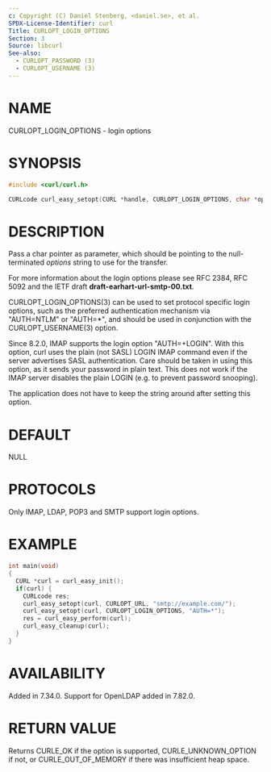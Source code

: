 ```yaml
---
c: Copyright (C) Daniel Stenberg, <daniel.se>, et al.
SPDX-License-Identifier: curl
Title: CURLOPT_LOGIN_OPTIONS
Section: 3
Source: libcurl
See-also:
  - CURLOPT_PASSWORD (3)
  - CURLOPT_USERNAME (3)
---
```


# NAME

CURLOPT_LOGIN_OPTIONS - login options

# SYNOPSIS

~~~c
#include <curl/curl.h>

CURLcode curl_easy_setopt(CURL *handle, CURLOPT_LOGIN_OPTIONS, char *options);
~~~

# DESCRIPTION

Pass a char pointer as parameter, which should be pointing to the
null-terminated *options* string to use for the transfer.

For more information about the login options please see RFC 2384, RFC 5092 and
the IETF draft **draft-earhart-url-smtp-00.txt**.

CURLOPT_LOGIN_OPTIONS(3) can be used to set protocol specific login options,
such as the preferred authentication mechanism via "AUTH=NTLM" or "AUTH=*",
and should be used in conjunction with the CURLOPT_USERNAME(3) option.

Since 8.2.0, IMAP supports the login option "AUTH=+LOGIN". With this option,
curl uses the plain (not SASL) LOGIN IMAP command even if the server
advertises SASL authentication. Care should be taken in using this option, as
it sends your password in plain text. This does not work if the IMAP server
disables the plain LOGIN (e.g. to prevent password snooping).

The application does not have to keep the string around after setting this
option.

# DEFAULT

NULL

# PROTOCOLS

Only IMAP, LDAP, POP3 and SMTP support login options.

# EXAMPLE

~~~c
int main(void)
{
  CURL *curl = curl_easy_init();
  if(curl) {
    CURLcode res;
    curl_easy_setopt(curl, CURLOPT_URL, "smtp://example.com/");
    curl_easy_setopt(curl, CURLOPT_LOGIN_OPTIONS, "AUTH=*");
    res = curl_easy_perform(curl);
    curl_easy_cleanup(curl);
  }
}
~~~

# AVAILABILITY

Added in 7.34.0. Support for OpenLDAP added in 7.82.0.

# RETURN VALUE

Returns CURLE_OK if the option is supported, CURLE_UNKNOWN_OPTION if not, or
CURLE_OUT_OF_MEMORY if there was insufficient heap space.
